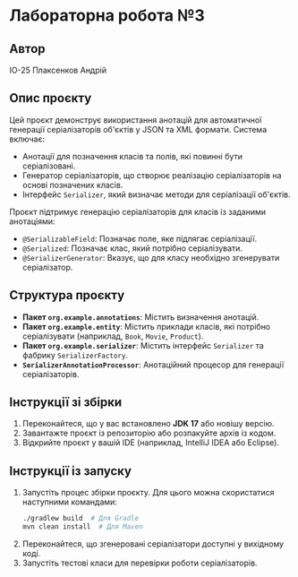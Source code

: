 
# Лабораторна робота №3

## Автор
IO-25 Плаксенков Андрій

## Опис проєкту
Цей проєкт демонструє використання анотацій для автоматичної генерації серіалізаторів об'єктів у JSON та XML формати. Система включає:
- Анотації для позначення класів та полів, які повинні бути серіалізовані.
- Генератор серіалізаторів, що створює реалізацію серіалізаторів на основі позначених класів.
- Інтерфейс `Serializer`, який визначає методи для серіалізації об'єктів.

Проєкт підтримує генерацію серіалізаторів для класів із заданими анотаціями:
- `@SerializableField`: Позначає поле, яке підлягає серіалізації.
- `@Serialized`: Позначає клас, який потрібно серіалізувати.
- `@SerializerGenerator`: Вказує, що для класу необхідно згенерувати серіалізатор.

## Структура проєкту
- **Пакет `org.example.annotations`**: Містить визначення анотацій.
- **Пакет `org.example.entity`**: Містить приклади класів, які потрібно серіалізувати (наприклад, `Book`, `Movie`, `Product`).
- **Пакет `org.example.serializer`**: Містить інтерфейс `Serializer` та фабрику `SerializerFactory`.
- **`SerializerAnnotationProcessor`**: Анотаційний процесор для генерації серіалізаторів.

## Інструкції зі збірки
1. Переконайтеся, що у вас встановлено **JDK 17** або новішу версію.
2. Завантажте проєкт із репозиторію або розпакуйте архів із кодом.
3. Відкрийте проєкт у вашій IDE (наприклад, IntelliJ IDEA або Eclipse).

## Інструкції із запуску
1. Запустіть процес збірки проєкту. Для цього можна скористатися наступними командами:
   ```bash
   ./gradlew build  # Для Gradle
   mvn clean install  # Для Maven
   ```
2. Переконайтеся, що згенеровані серіалізатори доступні у вихідному коді.
3. Запустіть тестові класи для перевірки роботи серіалізаторів.

